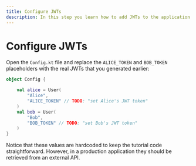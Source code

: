 ```yaml
---
title: Configure JWTs
description: In this step you learn how to add JWTs to the application.
---
```


# Configure JWTs

Open the `Config.kt` file and replace the `ALICE_TOKEN` and `BOB_TOKEN` placeholders with the real JWTs that you generated earlier:

```kotlin
object Config {

    val alice = User(
        "Alice",
        "ALICE_TOKEN" // TODO: "set Alice's JWT token"
    )
    val bob = User(
        "Bob",
        "BOB_TOKEN" // TODO: "set Bob's JWT token"
    )
}
```

Notice that these values are hardcoded to keep the tutorial code straightforward. However, in a production application they should be retrieved from an external API.